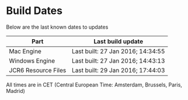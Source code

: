 # Build Dates

Below are the last known dates to updates

Part | Last build update
-----|-----
Mac Engine | Last built: 27 Jan 2016; 14:34:55
Windows Engine | Last built: 27 Jan 2016; 14:43:13
JCR6 Resource Files | Last built: 29 Jan 2016; 17:44:03
All times are in CET (Central European Time: Amsterdam, Brussels, Paris, Madrid)



